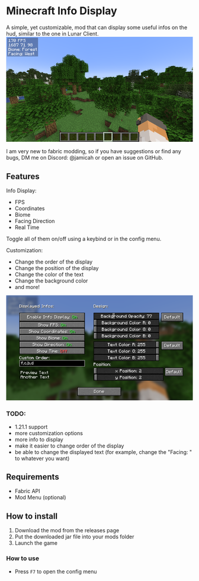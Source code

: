 # Minecraft Info Display
A simple, yet customizable, mod that can display some useful infos on the hud, similar to the one in Lunar Client.
![Screenshot](https://github.com/Lonelywalf/minecraft-info-display/blob/1.21/images/img.png)

I am very new to fabric modding, so if you have suggestions or find any bugs, DM me on Discord: @jamicah or open an issue on GitHub.
## Features
Info Display:
- FPS
- Coordinates
- Biome
- Facing Direction
- Real Time

Toggle all of them on/off using a keybind or in the config menu.

Customization:
- Change the order of the display
- Change the position of the display
- Change the color of the text
- Change the background color
- and more!

![Screenshot](https://github.com/Lonelywalf/minecraft-info-display/blob/1.21/images/img_1.png)

### TODO:
- 1.21.1 support
- more customization options
- more info to display
- make it easier to change order of the display
- be able to change the displayed text (for example, change the "Facing: " to whatever you want)

## Requirements
- Fabric API
- Mod Menu (optional)
## How to install
1. Download the mod from the releases page
2. Put the downloaded jar file into your mods folder
3. Launch the game
### How to use
- Press `F7` to open the config menu
